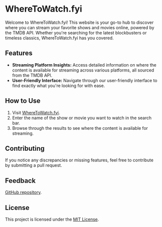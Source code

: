 # WhereToWatch.fyi

Welcome to WhereToWatch.fyi! This website is your go-to hub to discover where you can stream your favorite shows and movies online, powered by the TMDB API. Whether you're searching for the latest blockbusters or timeless classics, WhereToWatch.fyi has you covered.

## Features

- **Streaming Platform Insights:** Access detailed information on where the content is available for streaming across various platforms, all sourced from the TMDB API.
- **User-Friendly Interface:** Navigate through our user-friendly interface to find exactly what you're looking for with ease.

## How to Use

1. Visit [WhereToWatch.fyi](https://wheretowatch.fyi/).
2. Enter the name of the show or movie you want to watch in the search bar.
3. Browse through the results to see where the content is available for streaming.

## Contributing

If you notice any discrepancies or missing features, feel free to contribute by submitting a pull request.

## Feedback

[GitHub repository](https://github.com/wheretowatch/feedback).

## License

This project is licensed under the [MIT License](LICENSE).
